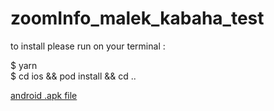 # zoomInfo_malek_kabaha_test

to install please run on your terminal :

  $ yarn <br>
  $ cd ios && pod install && cd .. 

<a href='https://github.com/malekkbh/zoomInfo_malek_kabaha_test/raw/master/android/app/release/app-release.apk'>android .apk file  </a>

